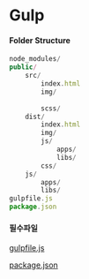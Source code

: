 # Gulp

#### Folder Structure

```javascript
node_modules/
public/
	src/
		index.html
		img/
		
		scss/
	dist/
		index.html
		img/
		js/
			apps/
			libs/
		css/
	js/
		apps/
		libs/
gulpfile.js
package.json
```

#### 필수파일

[gulpfile.js](https://github.com/vlueviolet/vlueviolet.github.io/blob/master/study/gulp/gulpfile.js)

[package.json](https://github.com/vlueviolet/vlueviolet.github.io/blob/master/study/gulp/package.json)
